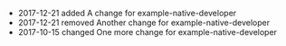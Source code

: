 - 2017-12-21 added A change for example-native-developer
- 2017-12-21 removed Another change for example-native-developer
- 2017-10-15 changed One more change for example-native-developer
